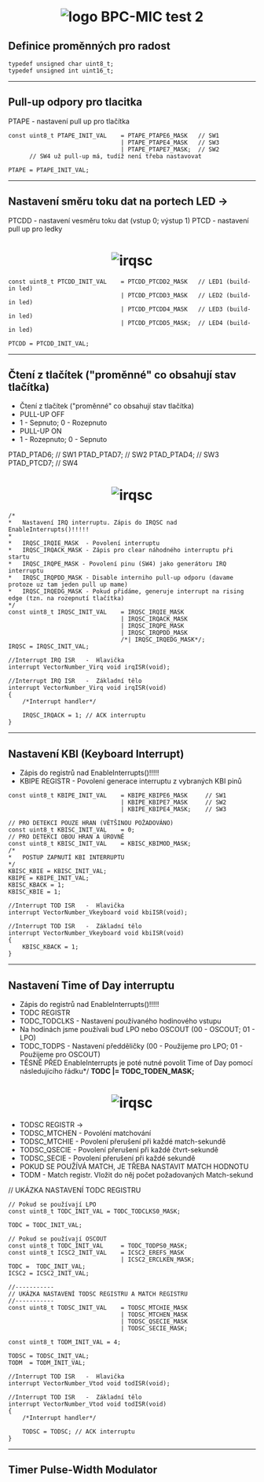  <!-- @format -->
<h1 align="center">
  <img alt="logo" src="logo.png" > BPC-MIC test 2 
</h1>

## Definice proměnných pro radost
```
typedef unsigned char uint8_t;
typedef unsigned int uint16_t;
```
----------------------------------------------

## Pull-up odpory pro tlacitka
PTAPE - nastavení pull up pro tlačítka
```
const uint8_t PTAPE_INIT_VAL    = PTAPE_PTAPE6_MASK   // SW1
                                | PTAPE_PTAPE4_MASK   // SW3
                                | PTAPE_PTAPE7_MASK;  // SW2
      // SW4 už pull-up má, tudíž není třeba nastavovat

PTAPE = PTAPE_INIT_VAL;
```
----------------------------------------------

## Nastavení směru toku dat na portech LED -> 

PTCDD - nastavení vesměru toku dat (vstup 0; výstup 1)
PTCD - nastavení pull up pro ledky

<h1 align="center"> <img alt="irqsc" src="lh64_pinout.png" > </h1>

```
const uint8_t PTCDD_INIT_VAL    = PTCDD_PTCDD2_MASK   // LED1 (build-in led)
                                | PTCDD_PTCDD3_MASK   // LED2 (build-in led)
                                | PTCDD_PTCDD4_MASK   // LED3 (build-in led)
                                | PTCDD_PTCDD5_MASK;  // LED4 (build-in led)
 
PTCDD = PTCDD_INIT_VAL;
```
----------------------------------------------

## Čtení z tlačítek ("proměnné" co obsahují stav tlačítka)
- Čtení z tlačítek ("proměnné" co obsahují stav tlačítka)
- PULL-UP OFF
- 1 - Sepnuto; 0 - Rozepnuto
- PULL-UP ON
- 1 - Rozepnuto; 0 - Sepnuto

PTAD_PTAD6; // SW1
PTAD_PTAD7; // SW2
PTAD_PTAD4; // SW3 
PTAD_PTCD7; // SW4

<h1 align="center"> <img alt="irqsc" src="irqsc.png" > </h1>

```
/*
*   Nastavení IRQ interruptu. Zápis do IRQSC nad EnableInterrupts()!!!!!
*
*   IRQSC_IRQIE_MASK  - Povolení interruptu
*   IRQSC_IRQACK_MASK - Zápis pro clear náhodného interruptu při startu
*   IRQSC_IRQPE_MASK - Povolení pinu (SW4) jako generátoru IRQ interruptu
*   IRQSC_IRQPDD_MASK - Disable interniho pull-up odporu (davame protoze uz tam jeden pull up mame)
*   IRQSC_IRQEDG_MASK - Pokud přidáme, generuje interrupt na rising edge (tzn. na rozepnutí tlačítka)
*/
const uint8_t IRQSC_INIT_VAL  	= IRQSC_IRQIE_MASK
								| IRQSC_IRQACK_MASK
								| IRQSC_IRQPE_MASK
								| IRQSC_IRQPDD_MASK
                                /*| IRQSC_IRQEDG_MASK*/;
IRQSC = IRQSC_INIT_VAL;

//Interrupt IRQ ISR   -  Hlavička
interrupt VectorNumber_Virq void irqISR(void);

//Interrupt IRQ ISR   -  Základní tělo
interrupt VectorNumber_Virq void irqISR(void)
{
    /*Interrupt handler*/

    IRQSC_IRQACK = 1; // ACK interruptu
}
```
----------------------------------------------

## Nastavení KBI (Keyboard Interrupt)
- Zápis do registrů nad EnableInterrupts()!!!!!
- KBIPE REGISTR - Povolení generace interruptu z vybraných KBI pinů

```
const uint8_t KBIPE_INIT_VAL    = KBIPE_KBIPE6_MASK     // SW1
                                | KBIPE_KBIPE7_MASK     // SW2
                                | KBIPE_KBIPE4_MASK;    // SW3
                                
// PRO DETEKCI POUZE HRAN (VĚTŠINOU POŽADOVÁNO) 
const uint8_t KBISC_INIT_VAL    = 0;       
// PRO DETEKCI OBOU HRAN A ÚROVNĚ
const uint8_t KBISC_INIT_VAL    = KBISC_KBIMOD_MASK;                                
/*
*   POSTUP ZAPNUTÍ KBI INTERRUPTU
*/
KBISC_KBIE = KBISC_INIT_VAL; 
KBIPE = KBIPE_INIT_VAL;
KBISC_KBACK = 1;
KBISC_KBIE = 1;

//Interrupt TOD ISR   -  Hlavička
interrupt VectorNumber_Vkeyboard void kbiISR(void);

//Interrupt TOD ISR   -  Základní tělo
interrupt VectorNumber_Vkeyboard void kbiISR(void)
{
	KBISC_KBACK = 1;
}
```
----------------------------------------------

## Nastavení Time of Day interruptu
- Zápis do registrů nad EnableInterrupts()!!!!!
- TODC REGISTR
- TODC_TODCLKS - Nastavení používaného hodinového vstupu
- Na hodinách jsme používali buď LPO nebo OSCOUT (00 - OSCOUT; 01 - LPO)
- TODC_TODPS - Nastavení předděličky (00 - Použijeme pro LPO; 01 - Použijeme pro OSCOUT)
- TĚSNĚ PŘED EnableInterrupts je poté nutné povolit Time of Day pomocí následujícího řádku*/ <b>TODC  |= TODC_TODEN_MASK; </b>

<h1 align="center"> <img alt="irqsc" src="todsc.png" > </h1>

-   TODSC REGISTR ->
- 	TODSC_MTCHEN - Povoléní matchování
- 	TODSC_MTCHIE - Povolení přerušení při každé match-sekundě
- 	TODSC_QSECIE - Povolení přerušení při každé čtvrt-sekundě
- 	TODSC_SECIE  - Povolení přerušení při každé sekundě
-   POKUD SE POUŽÍVÁ MATCH, JE TŘEBA NASTAVIT MATCH HODNOTU
-   TODM - Match registr. Vložit do něj počet požadovaných Match-sekund

// UKÁZKA NASTAVENÍ TODC REGISTRU
```
// Pokud se používají LPO 
const uint8_t TODC_INIT_VAL = TODC_TODCLKS0_MASK; 

TODC = TODC_INIT_VAL;

// Pokud se používají OSCOUT
const uint8_t TODC_INIT_VAL     = TODC_TODPS0_MASK;
const uint8_t ICSC2_INIT_VAL    = ICSC2_EREFS_MASK
			                    | ICSC2_ERCLKEN_MASK;
TODC =  TODC_INIT_VAL;
ICSC2 = ICSC2_INIT_VAL;
```

```
//-----------
// UKÁZKA NASTAVENÍ TODSC REGISTRU A MATCH REGISTRU
//-----------
const uint8_t TODSC_INIT_VAL    = TODSC_MTCHIE_MASK
                                | TODSC_MTCHEN_MASK
                                | TODSC_QSECIE_MASK
                                | TODSC_SECIE_MASK;

const uint8_t TODM_INIT_VAL = 4;

TODSC = TODSC_INIT_VAL;
TODM  = TODM_INIT_VAL;

//Interrupt TOD ISR   -  Hlavička
interrupt VectorNumber_Vtod void todISR(void);

//Interrupt TOD ISR   -  Základní tělo
interrupt VectorNumber_Vtod void todISR(void)
{
    /*Interrupt handler*/

    TODSC = TODSC; // ACK interruptu
}
```
----------------------------------------------

## Timer Pulse-Width Modulator



